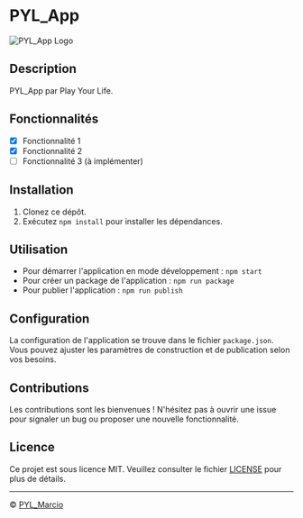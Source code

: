 # PYL_App

![PYL_App Logo](views/PYL_App-Logo.ico)

## Description

PYL_App par Play Your Life.

## Fonctionnalités

- [x] Fonctionnalité 1
- [x] Fonctionnalité 2
- [ ] Fonctionnalité 3 (à implémenter)

## Installation

1. Clonez ce dépôt.
2. Exécutez `npm install` pour installer les dépendances.

## Utilisation

- Pour démarrer l'application en mode développement : `npm start`
- Pour créer un package de l'application : `npm run package`
- Pour publier l'application : `npm run publish`

## Configuration

La configuration de l'application se trouve dans le fichier `package.json`. Vous pouvez ajuster les paramètres de construction et de publication selon vos besoins.

## Contributions

Les contributions sont les bienvenues ! N'hésitez pas à ouvrir une issue pour signaler un bug ou proposer une nouvelle fonctionnalité.

## Licence

Ce projet est sous licence MIT. Veuillez consulter le fichier [LICENSE](LICENSE) pour plus de détails.

---

© [PYL_Marcio](https://github.com/PYLMarcio)
